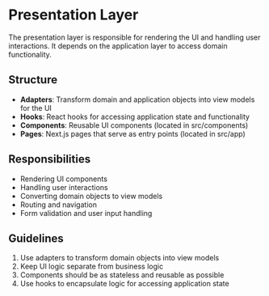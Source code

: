 # Presentation Layer

The presentation layer is responsible for rendering the UI and handling user interactions. It depends on the application layer to access domain functionality.

## Structure

- **Adapters**: Transform domain and application objects into view models for the UI
- **Hooks**: React hooks for accessing application state and functionality
- **Components**: Reusable UI components (located in src/components)
- **Pages**: Next.js pages that serve as entry points (located in src/app)

## Responsibilities

- Rendering UI components
- Handling user interactions
- Converting domain objects to view models
- Routing and navigation
- Form validation and user input handling

## Guidelines

1. Use adapters to transform domain objects into view models
2. Keep UI logic separate from business logic
3. Components should be as stateless and reusable as possible
4. Use hooks to encapsulate logic for accessing application state 
